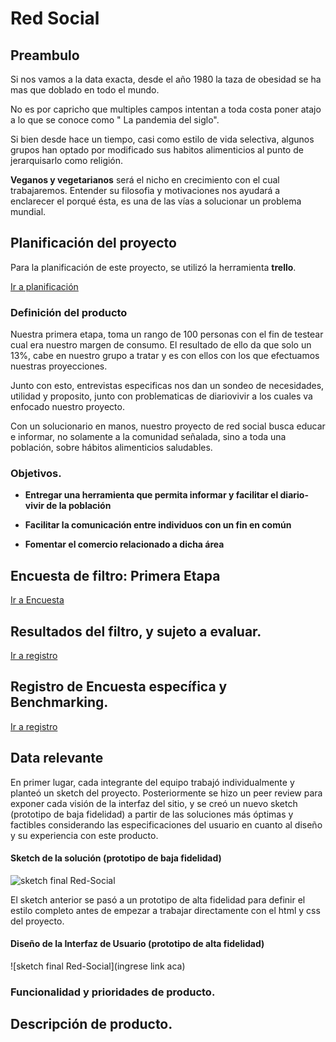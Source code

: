 # Red Social

## Preambulo

Si nos vamos a la data exacta, desde el año 1980 la taza de obesidad se ha mas que doblado en todo el mundo.

No es por capricho que multiples campos intentan a toda costa poner atajo a lo que se conoce como " La pandemia del siglo".

Si bien desde hace un tiempo, casi como estilo de vida selectiva, algunos grupos han optado por modificado sus habitos alimenticios al punto de jerarquisarlo como religión.

**Veganos y vegetarianos** será el nicho en crecimiento con el cual trabajaremos. Entender su filosofia y motivaciones nos ayudará a enclarecer el porqué ésta, es una de las vías a solucionar un problema mundial.


## Planificación del proyecto

Para la planificación de este proyecto, se utilizó la herramienta **trello**.

[Ir a planificación](https://trello.com/b/qojtUspx/red-social)

### Definición del producto

Nuestra primera etapa, toma un rango de 100 personas con el fin de testear cual era nuestro margen de consumo. El resultado de ello da que solo un 13%, cabe en nuestro grupo a tratar y es con ellos con los que efectuamos nuestras proyecciones.

Junto con esto, entrevistas especificas nos dan un sondeo de necesidades, utilidad y proposito, junto con problematicas de diariovivir a los cuales va enfocado nuestro proyecto.

Con un solucionario en manos, nuestro proyecto de red social busca educar e informar, no solamente a la comunidad señalada, sino a toda una población, sobre hábitos alimenticios saludables. 


### Objetivos.

* **Entregar una herramienta que permita informar y facilitar el diario-vivir de la población**

* **Facilitar la comunicación entre individuos con un fin en común**

* **Fomentar el comercio relacionado a dicha área**


## Encuesta de filtro: Primera Etapa

[Ir a Encuesta](https://docs.google.com/forms/d/1pAT8gG_so1w9wMd5OG0TSr3LzkTG2cfk7_r-MU1N6RU/edit#response=ACYDBNiJOnch-Ue179B3fTitdh0nuWPX0CfCjcpGsNgKmtx02tMx7gNyPvvQWA)

## Resultados del filtro, y sujeto a evaluar.

[Ir a registro](https://docs.google.com/spreadsheets/d/17VbABuryjbnrppwFQFc1cE01EfdKPc3P4dPcOUt0Yvc/edit#gid=1532792178)
 
## Registro de Encuesta específica y Benchmarking.
[Ir a registro](https://docs.google.com/document/d/1bXh9mqwgbbZfUSMwqK6qk0pUIxIT7TsHAE8-YM0OGm8/edit#)


## Data relevante

En primer lugar, cada integrante del equipo trabajó individualmente y planteó un sketch del proyecto. Posteriormente se hizo un peer review para exponer cada visión de la interfaz del sitio, y se creó un nuevo sketch (prototipo de baja fidelidad) a partir de las soluciones más óptimas y factibles considerando las especificaciones del usuario en cuanto al diseño y su experiencia con este producto.

#### Sketch de la solución (prototipo de baja fidelidad)

![sketch final Red-Social](https://user-images.githubusercontent.com/39282597/42709684-491a559a-86af-11e8-8bd3-084c50c69a6a.jpg)

El sketch anterior se pasó a un prototipo de alta fidelidad para definir el estilo completo antes de empezar a trabajar directamente con el html y css del proyecto.

#### Diseño de la Interfaz de Usuario (prototipo de alta fidelidad)


![sketch final Red-Social](ingrese link aca)

### Funcionalidad y prioridades de producto.

## Descripción de producto.












